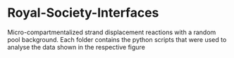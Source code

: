 # Royal-Society-Interfaces
Micro-compartmentalized strand displacement reactions with a random pool background.
Each folder contains the python scripts that were used to analyse the data shown in the respective figure
